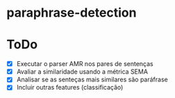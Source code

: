 # paraphrase-detection

# ToDo
- [x] Executar o parser AMR nos pares de sentenças
- [x] Avaliar a similaridade usando a métrica SEMA
- [x] Analisar se as senteças mais similares são paráfrase
- [x] Incluir outras features (classificação)